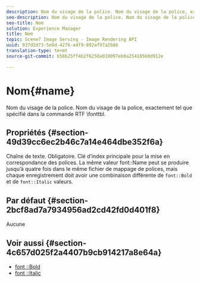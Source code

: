 ```yaml
---
description: Nom du visage de la police. Nom du visage de la police, exactement tel que spécifié dans la commande RTF \fonttbl.
seo-description: Nom du visage de la police. Nom du visage de la police, exactement tel que spécifié dans la commande RTF \fonttbl.
seo-title: Nom
solution: Experience Manager
title: Nom
topic: Scene7 Image Serving - Image Rendering API
uuid: 937d2d73-5e6d-4276-a4f9-892af97a2b86
translation-type: tm+mt
source-git-commit: b58b25ff4b2f6258a010097eb0a254105b0d912e

---
```



# Nom{#name}

Nom du visage de la police. Nom du visage de la police, exactement tel que spécifié dans la commande RTF \fonttbl.

## Propriétés {#section-49d39cc6ec2b46c7a14e464dbe352f6a}

Chaîne de texte. Obligatoire. Clé d’index principale pour la mise en correspondance des polices. La même valeur font::Name peut se produire jusqu’à quatre fois dans le même fichier de mappage de polices, mais chaque enregistrement doit avoir une combinaison différente de `font::Bold` et de `font::Italic` valeurs.

## Par défaut {#section-2bcf8ad7a7934956ad2cd42fd0d401f8}

Aucune

## Voir aussi {#section-4c657d025f2a4407b9cb914217a8e64a}

* [font ::Bold](r-bold-font.md#reference_F7B017EF67574A29ABFC3954AB64159C)
* [font ::Italic](r-italic-font.md#reference_DC04A532B34A41AF81B0B9644ACFAAD6)
